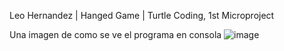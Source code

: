 Leo Hernandez | Hanged Game | Turtle Coding, 1st Microproject


Una imagen de como se ve el programa en consola
![image](https://github.com/user-attachments/assets/3d09fdb7-a0b7-4834-b1ba-724805d37068)

